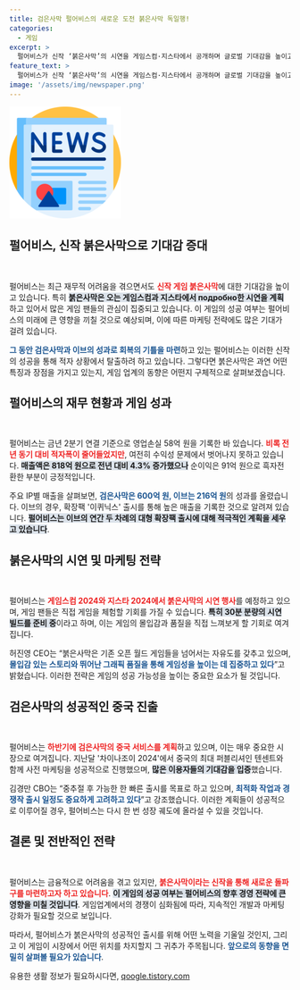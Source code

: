 ```yaml
---
title: 검은사막 펄어비스의 새로운 도전 붉은사막 독일행!
categories:
  - 게임
excerpt: >
  펄어비스가 신작 ‘붉은사막’의 시연을 게임스컴·지스타에서 공개하며 글로벌 기대감을 높이고 있다. 2분기 적자 속에서도 검은사막과 이브의 흑자 전환 성과를 바탕으로 하반기 중국 서비스 출시를 예고했다.
feature_text: >
  펄어비스가 신작 ‘붉은사막’의 시연을 게임스컴·지스타에서 공개하며 글로벌 기대감을 높이고 있다. 2분기 적자 속에서도 검은사막과 이브의 흑자 전환 성과를 바탕으로 하반기 중국 서비스 출시를 예고했다.
image: '/assets/img/newspaper.png'
---
```


<p><img src="/assets/img/newspaper.png" alt="kimp 속보" /></p>

<h2 data-ke-size="size26">펄어비스, 신작 붉은사막으로 기대감 증대</h2>

<p data-ke-size="size16">&nbsp;</p>

<p>펄어비스는 최근 재무적 어려움을 겪으면서도 <b><span style="color: #ee2323;">신작 게임 붉은사막</span></b>에 대한 기대감을 높이고 있습니다. 특히 <b><span style="background-color: #21538527;">붉은사막은 오는 게임스컴과 지스타에서 подробно한 시연을 계획</span></b>하고 있어서 많은 게임 팬들의 관심이 집중되고 있습니다. 이 게임의 성공 여부는 펄어비스의 미래에 큰 영향을 끼칠 것으로 예상되며, 이에 따른 마케팅 전략에도 많은 기대가 걸려 있습니다. </p>

<p><b><span style="color: #1a5490;">그 동안 검은사막과 이브의 성과로 회복의 기틀을 마련</span></b>하고 있는 펄어비스는 이러한 신작의 성공을 통해 적자 상황에서 탈출하려 하고 있습니다. 그렇다면 붉은사막은 과연 어떤 특징과 장점을 가지고 있는지, 게임 업계의 동향은 어떤지 구체적으로 살펴보겠습니다.</p>

<h2 data-ke-size="size26">펄어비스의 재무 현황과 게임 성과</h2>

<p data-ke-size="size16">&nbsp;</p>

<p>펄어비스는 금년 2분기 연결 기준으로 영업손실 58억 원을 기록한 바 있습니다. <b><span style="color: #ee2323;">비록 전년 동기 대비 적자폭이 줄어들었지만</span></b>, 여전히 수익성 문제에서 벗어나지 못하고 있습니다. <b><span style="background-color: #21538527;">매출액은 818억 원으로 전년 대비 4.3% 증가했으나</span></b> 순이익은 91억 원으로 흑자전환한 부분이 긍정적입니다.</p>

<p>주요 IP별 매출을 살펴보면, <b><span style="color: #1a5490;">검은사막은 600억 원, 이브는 216억 원</span></b>의 성과를 올렸습니다. 이브의 경우, 확장팩 '이퀴닉스' 출시를 통해 높은 매출을 기록한 것으로 알려져 있습니다. <b><span style="background-color: #21538527;">펄어비스는 이브의 연간 두 차례의 대형 확장팩 출시에 대해 적극적인 계획을 세우고 있습니다</span></b>.</p>

<h2 data-ke-size="size26">붉은사막의 시연 및 마케팅 전략</h2>

<p data-ke-size="size16">&nbsp;</p>

<p>펄어비스는 <b><span style="color: #ee2323;">게임스컴 2024와 지스타 2024에서 붉은사막의 시연 행사</span></b>를 예정하고 있으며, 게임 팬들은 직접 게임을 체험할 기회를 가질 수 있습니다. <b><span style="background-color: #21538527;">특히 30분 분량의 시연 빌드를 준비 중</span></b>이라고 하며, 이는 게임의 몰입감과 품질을 직접 느껴보게 할 기회로 여겨집니다. </p>

<p>허진영 CEO는 “붉은사막은 기존 오픈 월드 게임들을 넘어서는 자유도를 갖추고 있으며, <b><span style="color: #1a5490;">몰입감 있는 스토리와 뛰어난 그래픽 품질을 통해 게임성을 높이는 데 집중하고 있다</span></b>”고 밝혔습니다. 이러한 전략은 게임의 성공 가능성을 높이는 중요한 요소가 될 것입니다.</p>

<h2 data-ke-size="size26">검은사막의 성공적인 중국 진출</h2>

<p data-ke-size="size16">&nbsp;</p>

<p>펄어비스는 <b><span style="color: #ee2323;">하반기에 검은사막의 중국 서비스를 계획</span></b>하고 있으며, 이는 매우 중요한 시장으로 여겨집니다. 지난달 '차이나조이 2024'에서 중국의 최대 퍼블리셔인 텐센트와 함께 사전 마케팅을 성공적으로 진행했으며, <b><span style="background-color: #21538527;">많은 이용자들의 기대감을 입증</span></b>했습니다. </p>

<p>김경만 CBO는 “중추절 후 가능한 한 빠른 출시를 목표로 하고 있으며, <b><span style="color: #1a5490;">최적화 작업과 경쟁작 출시 일정도 중요하게 고려하고 있다</span></b>”고 강조했습니다. 이러한 계획들이 성공적으로 이루어질 경우, 펄어비스는 다시 한 번 성장 궤도에 올라설 수 있을 것입니다.</p>

<h2 data-ke-size="size26">결론 및 전반적인 전략</h2>

<p data-ke-size="size16">&nbsp;</p>

<p>펄어비스는 금융적으로 어려움을 겪고 있지만, <b><span style="color: #ee2323;">붉은사막이라는 신작을 통해 새로운 돌파구를 마련하고자 하고 있습니다</span></b>. <b><span style="background-color: #21538527;">이 게임의 성공 여부는 펄어비스의 향후 경영 전략에 큰 영향을 미칠 것입니다</span></b>. 게임업계에서의 경쟁이 심화됨에 따라, 지속적인 개발과 마케팅 강화가 필요할 것으로 보입니다.</p>

<p>따라서, 펄어비스가 붉은사막의 성공적인 출시를 위해 어떤 노력을 기울일 것인지, 그리고 이 게임이 시장에서 어떤 위치를 차지할지 그 귀추가 주목됩니다. <b><span style="color: #1a5490;">앞으로의 동향을 면밀히 살펴볼 필요가 있습니다</span></b>. </p>

<p data-ke-size="size16"></p>
유용한 생활 정보가 필요하시다면, <a href="https://qoogle.tistory.com" rel="dofollow">qoogle.tistory.com</a>


